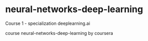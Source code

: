 # neural-networks-deep-learning

Course 1 - specialization deeplearning.ai 

course neural-networks-deep-learning by coursera






























































































































